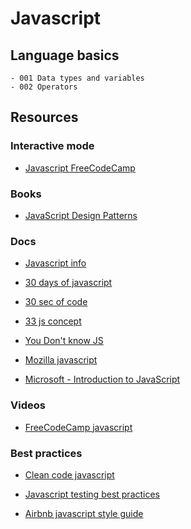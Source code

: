 # Javascript

## Language basics
    - 001 Data types and variables
    - 002 Operators

## Resources


### Interactive mode

* [Javascript FreeCodeCamp](https://github.com/freeCodeCamp/freeCodeCamp#2-javascript-algorithms-and-data-structures-certification)

### Books

* [JavaScript Design Patterns](https://addyosmani.com/resources/essentialjsdesignpatterns/book/)

### Docs

* [Javascript info](https://javascript.info/)
  
* [30 days of javascript](https://github.com/Asabeneh/30DaysOfJavaScript)
  
* [30 sec of code](https://github.com/30-seconds/30-seconds-of-code)

* [33 js concept](https://github.com/leonardomso/33-js-concepts)

* [You Don't know JS](https://github.com/getify/You-Dont-Know-JS)

* [Mozilla javascript](https://developer.mozilla.org/en-US/docs/Web/JavaScript)

* [Microsoft - Introduction to JavaScript](https://github.com/microsoft/beginners-intro-javascript-node)

### Videos

* [FreeCodeCamp javascript](https://www.youtube.com/watch?v=PkZNo7MFNFg&ab_channel=freeCodeCamp.org)

### Best practices

* [Clean code javascript](https://github.com/ryanmcdermott/clean-code-javascript)

* [Javascript testing best practices](https://github.com/goldbergyoni/javascript-testing-best-practices)

* [Airbnb javascript style guide](https://github.com/airbnb/javascript)